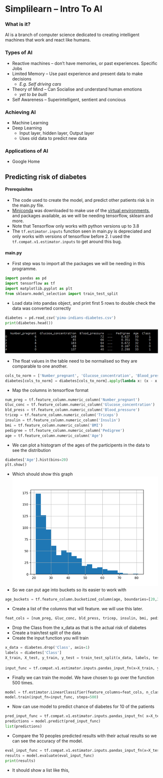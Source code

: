 # Simplilearn – Intro To AI

### What is it?
AI is a branch of computer science dedicated to creating intelligent machines that work and react like humans.

### Types of AI
-	Reactive machines – don’t have memories, or past experiences. Specific Jobs
-	Limited Memory – Use past experience and present data to make decisions 
	- _E.g. Self driving cars_
-	Theory of Mind – Can Socialise and understand human emotions
    - _yet to be built_
-	Self Awareness – Superintelligent, sentient and concious

### Achieving AI
-	Machine Learning
-	Deep Learning
	-	Input layer, hidden layer, Output layer
	-	Uses old data to predict new data

### Applications of AI
-	Google Home

## Predicting risk of diabetes
#### Prerequisites
- The code used to create the model, and predict other patients risk is in the main.py file.
- [Miniconda](https://docs.conda.io/en/latest/miniconda.html) was downloaded to make use of the [virtual environments](https://docs.conda.io/projects/conda/en/4.6.0/_downloads/52a95608c49671267e40c689e0bc00ca/conda-cheatsheet.pdf), and packages available, as we will be needing tensorflow, sklearn and more.
- Note that Tensorflow only works with python versions up to 3.8
- The ```tf.estimator.inputs``` function seen in main.py is depreciated and only works with versions of tensorflow before 2. I used the ```tf.compat.v1.estimator.inputs``` to get around this bug.

#### main.py
- First step was to import all the packages we will be needing in this programme.
```python
import pandas as pd
import tensorflow as tf
import matplotlib.pyplot as plt
from sklearn.model_selection import train_test_split
```
- Load data into pandas object, and print first 5 rows to double check the data was converted correctly
```py
diabetes = pd.read_csv('pima-indians-diabetes.csv')
print(diabetes.head())
```
![](img/tablehead.png)
- The float values in the table need to be normalised so they are comparable to one another.
```py
cols_to_norm = ['Number_pregnant', 'Glucose_concentration', 'Blood_pressure', 'Triceps', 'Insulin', 'BMI', 'Pedigree']
diabetes[cols_to_norm] = diabetes[cols_to_norm].apply(lambda x: (x - x.min()) / (x.max() - x.min()))
```
- Map the columns in tensorflow format
```py
num_preg = tf.feature_column.numeric_column('Number_pregnant')
Gluc_conc = tf.feature_column.numeric_column('Glucose_concentration')
bld_press = tf.feature_column.numeric_column('Blood_pressure')
tricep = tf.feature_column.numeric_column('Triceps')
insulin = tf.feature_column.numeric_column('Insulin')
bmi = tf.feature_column.numeric_column('BMI')
pedigree = tf.feature_column.numeric_column('Pedigree')
age = tf.feature_column.numeric_column('Age')
```
- We can plot a histogram of the ages of the participents in the data to see the distribution
```py
diabetes['Age'].hist(bins=20)
plt.show()
```
- Which should show this graph
![](img/figure_1.png)
- So we can put age into buckets so its easier to work with
```py
age_buckets = tf.feature_column.bucketized_column(age, boundaries=[20,30,40,50,60,80])
```
- Create a list of the columns that will feature. we will use this later.
```py
feat_cols = [num_preg, Gluc_conc, bld_press, tricep, insulin, bmi, pedigree, age_buckets]
```
- Drop the Class from the x_data as that is the actual risk of diabetes
- Create a train/test split of the data
- Create the input function you will train
```py
x_data = diabetes.drop('Class', axis=1)
labels = diabetes['Class']
X_train, X_test, y_train, y_test = train_test_split(x_data, labels, test_size=0.35, random_state=101)

input_func = tf.compat.v1.estimator.inputs.pandas_input_fn(x=X_train, y=y_train, batch_size=10, num_epochs=1000, shuffle=True)
```
- Finally we can train the model. We have chosen to go over the function 500 times.
```py
model = tf.estimator.LinearClassifier(feature_columns=feat_cols, n_classes=2)
model.train(input_fn=input_func, steps=500)
```
- Now can use model to predict chance of diabetes for 10 of the patients
```py
pred_input_func = tf.compat.v1.estimator.inputs.pandas_input_fn( x=X_test, batch_size=10, num_epochs=1, shuffle=False)
predictions = model.predict(pred_input_func)
list(predictions)
```
- Compare the 10 peoples predicted results with their actual results so we can see the accuracy of the model.
```py
eval_input_func = tf.compat.v1.estimator.inputs.pandas_input_fn(x=X_test, y=y_test, batch_size=10, num_epochs=1, shuffle=False)
results = model.evaluate(eval_input_func)
print(results)
```
- It should show a list like this,